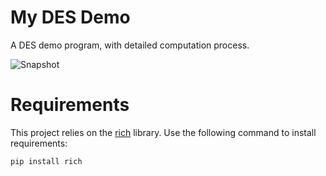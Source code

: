 # My DES Demo

A DES demo program, with detailed computation process.

![Snapshot](https://i.imgur.com/6g9GxVi.png)

# Requirements

This project relies on the [rich](https://github.com/willmcgugan/rich) library. Use the following command to install requirements:

```bash
pip install rich
```
